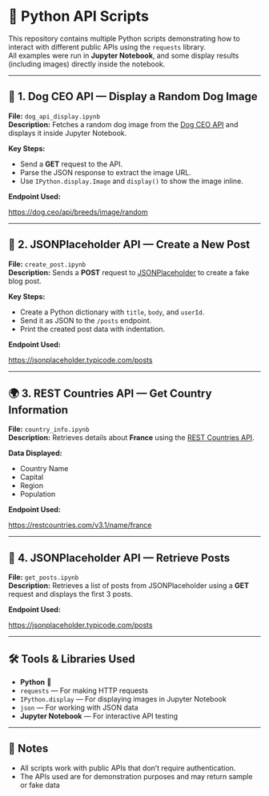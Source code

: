 # 📡 Python API Scripts

This repository contains multiple Python scripts demonstrating how to interact with different public APIs using the `requests` library.  
All examples were run in **Jupyter Notebook**, and some display results (including images) directly inside the notebook.

---

## 🐶 1. Dog CEO API — Display a Random Dog Image
**File:** `dog_api_display.ipynb`  
**Description:** Fetches a random dog image from the [Dog CEO API](https://dog.ceo/dog-api/) and displays it inside Jupyter Notebook.

**Key Steps:**
- Send a **GET** request to the API.
- Parse the JSON response to extract the image URL.
- Use `IPython.display.Image` and `display()` to show the image inline.

**Endpoint Used:**

https://dog.ceo/api/breeds/image/random

---

## 📝 2. JSONPlaceholder API — Create a New Post
**File:** `create_post.ipynb`  
**Description:** Sends a **POST** request to [JSONPlaceholder](https://jsonplaceholder.typicode.com/) to create a fake blog post.

**Key Steps:**
- Create a Python dictionary with `title`, `body`, and `userId`.
- Send it as JSON to the `/posts` endpoint.
- Print the created post data with indentation.

**Endpoint Used:**

https://jsonplaceholder.typicode.com/posts

---

## 🌍 3. REST Countries API — Get Country Information
**File:** `country_info.ipynb`  
**Description:** Retrieves details about **France** using the [REST Countries API](https://restcountries.com/).

**Data Displayed:**
- Country Name
- Capital
- Region
- Population

**Endpoint Used:**

https://restcountries.com/v3.1/name/france

---

## 📄 4. JSONPlaceholder API — Retrieve Posts
**File:** `get_posts.ipynb`  
**Description:** Retrieves a list of posts from JSONPlaceholder using a **GET** request and displays the first 3 posts.

**Endpoint Used:**

https://jsonplaceholder.typicode.com/posts

---

## 🛠 Tools & Libraries Used
- **Python** 🐍
- `requests` — For making HTTP requests
- `IPython.display` — For displaying images in Jupyter Notebook
- `json` — For working with JSON data
- **Jupyter Notebook** — For interactive API testing

---

## 📌 Notes
- All scripts work with public APIs that don’t require authentication.
- The APIs used are for demonstration purposes and may return sample or fake data